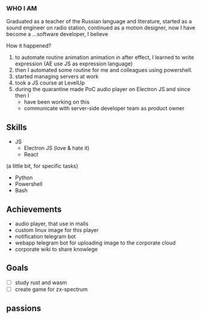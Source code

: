 ### WHO I AM

Graduated as a teacher of the Russian language and literature,
started as a sound engineer on radio station,
continued as a motion designer,
now I have become a ...software developer, I believe

How it happened? 

1. to automate routine animation animation in after effect, I learned to write expression (AE use JS as expression language)
2. then I automated some routine for me and colleagues using powershell.
3. started managing servers at work
4. took a JS course at LevelUp
5. during the quarantine made PoC audio player on Electron JS and since then I
    - have been working on this
    - communicate with server-side developer team as product owner


## Skills

- JS
    - Electron JS (love & hate it)
    - React

(a little bit, for specific tasks)
- Python 
- Powershell
- Bash

## Achievements

- audio player, that use in malls
- custom linux image for this player
- notification telegram bot
- webapp telegram bot for uploading image to the corporate cloud 
- corporate wiki to share knowlege

## Goals

- [ ] study rust and wasm
- [ ] create game for zx-spectrum

## passions

